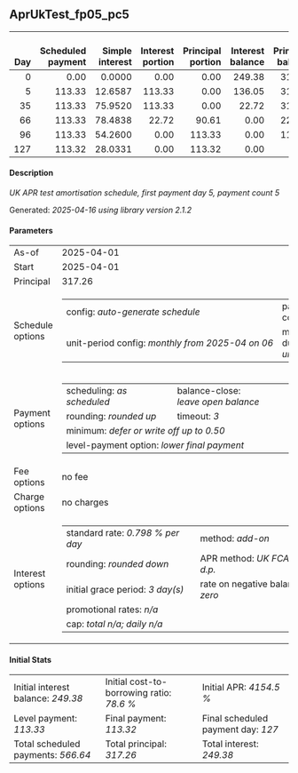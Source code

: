 <h2>AprUkTest_fp05_pc5</h2>
<table>
    <thead style="vertical-align: bottom;">
        <th style="text-align: right;">Day</th>
        <th style="text-align: right;">Scheduled payment</th>
        <th style="text-align: right;">Simple interest</th>
        <th style="text-align: right;">Interest portion</th>
        <th style="text-align: right;">Principal portion</th>
        <th style="text-align: right;">Interest balance</th>
        <th style="text-align: right;">Principal balance</th>
        <th style="text-align: right;">Total simple interest</th>
        <th style="text-align: right;">Total interest</th>
        <th style="text-align: right;">Total principal</th>
    </thead>
    <tr style="text-align: right;">
        <td class="ci00">0</td>
        <td class="ci01" style="white-space: nowrap;">0.00</td>
        <td class="ci02">0.0000</td>
        <td class="ci03">0.00</td>
        <td class="ci04">0.00</td>
        <td class="ci05">249.38</td>
        <td class="ci06">317.26</td>
        <td class="ci07">0.0000</td>
        <td class="ci08">0.00</td>
        <td class="ci09">0.00</td>
    </tr>
    <tr style="text-align: right;">
        <td class="ci00">5</td>
        <td class="ci01" style="white-space: nowrap;">113.33</td>
        <td class="ci02">12.6587</td>
        <td class="ci03">113.33</td>
        <td class="ci04">0.00</td>
        <td class="ci05">136.05</td>
        <td class="ci06">317.26</td>
        <td class="ci07">12.6587</td>
        <td class="ci08">113.33</td>
        <td class="ci09">0.00</td>
    </tr>
    <tr style="text-align: right;">
        <td class="ci00">35</td>
        <td class="ci01" style="white-space: nowrap;">113.33</td>
        <td class="ci02">75.9520</td>
        <td class="ci03">113.33</td>
        <td class="ci04">0.00</td>
        <td class="ci05">22.72</td>
        <td class="ci06">317.26</td>
        <td class="ci07">88.6107</td>
        <td class="ci08">226.66</td>
        <td class="ci09">0.00</td>
    </tr>
    <tr style="text-align: right;">
        <td class="ci00">66</td>
        <td class="ci01" style="white-space: nowrap;">113.33</td>
        <td class="ci02">78.4838</td>
        <td class="ci03">22.72</td>
        <td class="ci04">90.61</td>
        <td class="ci05">0.00</td>
        <td class="ci06">226.65</td>
        <td class="ci07">167.0945</td>
        <td class="ci08">249.38</td>
        <td class="ci09">90.61</td>
    </tr>
    <tr style="text-align: right;">
        <td class="ci00">96</td>
        <td class="ci01" style="white-space: nowrap;">113.33</td>
        <td class="ci02">54.2600</td>
        <td class="ci03">0.00</td>
        <td class="ci04">113.33</td>
        <td class="ci05">0.00</td>
        <td class="ci06">113.32</td>
        <td class="ci07">221.3545</td>
        <td class="ci08">249.38</td>
        <td class="ci09">203.94</td>
    </tr>
    <tr style="text-align: right;">
        <td class="ci00">127</td>
        <td class="ci01" style="white-space: nowrap;">113.32</td>
        <td class="ci02">28.0331</td>
        <td class="ci03">0.00</td>
        <td class="ci04">113.32</td>
        <td class="ci05">0.00</td>
        <td class="ci06">0.00</td>
        <td class="ci07">249.3876</td>
        <td class="ci08">249.38</td>
        <td class="ci09">317.26</td>
    </tr>
</table>
<h4>Description</h4>
<p><i>UK APR test amortisation schedule, first payment day 5, payment count 5</i></p>
<p>Generated: <i>2025-04-16 using library version 2.1.2</i></p>
<h4>Parameters</h4>
<table>
    <tr>
        <td>As-of</td>
        <td>2025-04-01</td>
    </tr>
    <tr>
        <td>Start</td>
        <td>2025-04-01</td>
    </tr>
    <tr>
        <td>Principal</td>
        <td>317.26</td>
    </tr>
    <tr>
        <td>Schedule options</td>
        <td>
            <table>
                <tr>
                    <td>config: <i>auto-generate schedule</i></td>
                    <td>payment count: <i>5</i></td>
                </tr>
                <tr>
                    <td style="white-space: nowrap;">unit-period config: <i>monthly from 2025-04 on 06</i></td>
                    <td>max duration: <i>unlimited</i></td>
                </tr>
            </table>
        </td>
    </tr>
    <tr>
        <td>Payment options</td>
        <td>
            <table>
                <tr>
                    <td>scheduling: <i>as scheduled</i></td>
                    <td>balance-close: <i>leave&nbsp;open&nbsp;balance</i></td>
                </tr>
                <tr>
                    <td>rounding: <i>rounded up</i></td>
                    <td>timeout: <i>3</i></td>
                </tr>
                <tr>
                    <td colspan='2'>minimum: <i>defer&nbsp;or&nbsp;write&nbsp;off&nbsp;up&nbsp;to&nbsp;0.50</i></td>
                </tr>
                <tr>
                    <td colspan='2'>level-payment option: <i>lower&nbsp;final&nbsp;payment</i></td>
                </tr>
            </table>
        </td>
    </tr>
    <tr>
        <td>Fee options</td>
        <td>no fee
        </td>
    </tr>
    <tr>
        <td>Charge options</td>
        <td>no charges
        </td>
    </tr>
    <tr>
        <td>Interest options</td>
        <td>
            <table>
                <tr>
                    <td>standard rate: <i>0.798 % per day</i></td>
                    <td>method: <i>add-on</i></td>
                </tr>
                <tr>
                    <td>rounding: <i>rounded down</i></td>
                    <td>APR method: <i>UK FCA to 1 d.p.</i></td>
                </tr>
                <tr>
                    <td>initial grace period: <i>3 day(s)</i></td>
                    <td>rate on negative balance: <i>zero</i></td>
                </tr>
                <tr>
                    <td colspan="2">promotional rates: <i><i>n/a</i></i></td>
                </tr>
                <tr>
                    <td colspan="2">cap: <i>total <i>n/a</i>; daily <i>n/a</i></td>
                </tr>
            </table>
        </td>
    </tr>
</table>
<h4>Initial Stats</h4>
<table>
    <tr>
        <td>Initial interest balance: <i>249.38</i></td>
        <td>Initial cost-to-borrowing ratio: <i>78.6 %</i></td>
        <td>Initial APR: <i>4154.5 %</i></td>
    </tr>
    <tr>
        <td>Level payment: <i>113.33</i></td>
        <td>Final payment: <i>113.32</i></td>
        <td>Final scheduled payment day: <i>127</i></td>
    </tr>
    <tr>
        <td>Total scheduled payments: <i>566.64</i></td>
        <td>Total principal: <i>317.26</i></td>
        <td>Total interest: <i>249.38</i></td>
    </tr>
</table>
